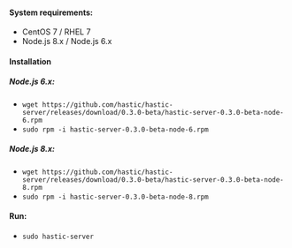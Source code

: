 #### System requirements:
- CentOS 7 / RHEL 7
- Node.js 8.x / Node.js 6.x

#### Installation 
##### Node.js 6.x:
- `wget https://github.com/hastic/hastic-server/releases/download/0.3.0-beta/hastic-server-0.3.0-beta-node-6.rpm`
- `sudo rpm -i hastic-server-0.3.0-beta-node-6.rpm`

##### Node.js 8.x:
- `wget https://github.com/hastic/hastic-server/releases/download/0.3.0-beta/hastic-server-0.3.0-beta-node-8.rpm`
- `sudo rpm -i hastic-server-0.3.0-beta-node-8.rpm`

#### Run:
- `sudo hastic-server`
